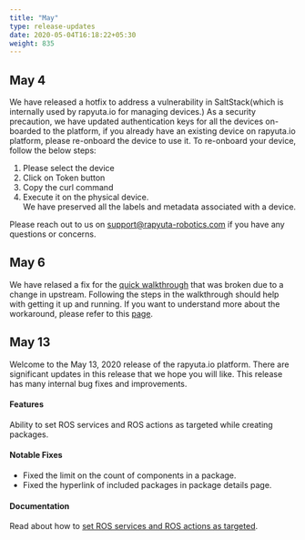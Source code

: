 ```yaml
---
title: "May"
type: release-updates
date: 2020-05-04T16:18:22+05:30
weight: 835
---
```

## May 4

We have released a hotfix to address a vulnerability in SaltStack(which is internally used by rapyuta.io for managing devices.) 
As a security precaution, we have updated authentication keys for all the devices on-boarded to the platform, if you already have an existing device on rapyuta.io platform, please re-onboard the device to use it. 
To re-onboard your device, follow the below steps:     
1. Please select the device    
2. Click on Token button     
3. Copy the curl command    
4. Execute it on the physical device.     
We have preserved all the labels and metadata associated with a device.

Please reach out to us on support@rapyuta-robotics.com if you have any questions or concerns.

## May 6

We have relased a fix for the [quick walkthrough](/quick-walkthrough/) that was broken due to a change in upstream. Following the steps in the walkthrough should help with getting it up and running. If you want to understand more about the workaround, please refer to this [page](/build-solutions/quirks/rosbridge-compatibility).

## May 13
Welcome to the May 13, 2020 release of the rapyuta.io platform. There
are significant updates in this release that we hope you will like.
This release has many internal bug fixes and improvements.

#### Features
Ability to set ROS services and ROS actions as targeted while creating packages.

#### Notable Fixes

* Fixed the limit on the count of components in a package.
* Fixed the hyperlink of included packages in package details page.

#### Documentation
Read about how to [set ROS services and ROS actions as targeted](/developer-guide/manage-software-cycle/communication-topologies/ros-support/).

